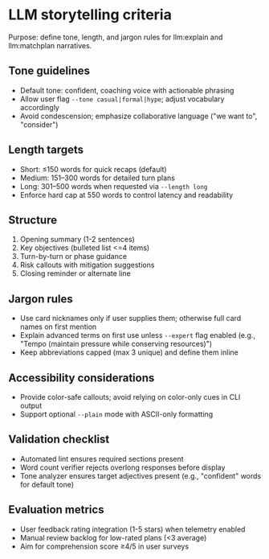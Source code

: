 # LLM storytelling criteria
Purpose: define tone, length, and jargon rules for llm:explain and llm:matchplan narratives.

## Tone guidelines
- Default tone: confident, coaching voice with actionable phrasing
- Allow user flag `--tone casual|formal|hype`; adjust vocabulary accordingly
- Avoid condescension; emphasize collaborative language ("we want to", "consider")

## Length targets
- Short: ≤150 words for quick recaps (default)
- Medium: 151–300 words for detailed turn plans
- Long: 301–500 words when requested via `--length long`
- Enforce hard cap at 550 words to control latency and readability

## Structure
1. Opening summary (1-2 sentences)
2. Key objectives (bulleted list <=4 items)
3. Turn-by-turn or phase guidance
4. Risk callouts with mitigation suggestions
5. Closing reminder or alternate line

## Jargon rules
- Use card nicknames only if user supplies them; otherwise full card names on first mention
- Explain advanced terms on first use unless `--expert` flag enabled (e.g., "Tempo (maintain pressure while conserving resources)")
- Keep abbreviations capped (max 3 unique) and define them inline

## Accessibility considerations
- Provide color-safe callouts; avoid relying on color-only cues in CLI output
- Support optional `--plain` mode with ASCII-only formatting

## Validation checklist
- Automated lint ensures required sections present
- Word count verifier rejects overlong responses before display
- Tone analyzer ensures target adjectives present (e.g., "confident" words for default tone)

## Evaluation metrics
- User feedback rating integration (1-5 stars) when telemetry enabled
- Manual review backlog for low-rated plans (<3 average)
- Aim for comprehension score ≥4/5 in user surveys
